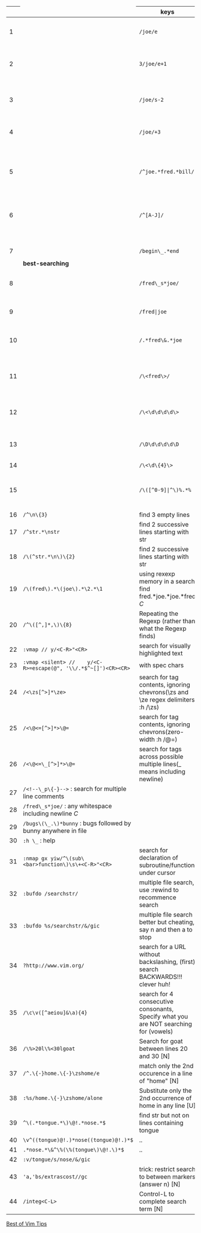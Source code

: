 |<td rowspan=1>   | **keys** | **description**
| -  | -           |-
| <td rowspan=16>**best-searching**
| 1  | `/joe/e`     | cursor set to End of match 
| 2  | `3/joe/e+1`  | find 3rd joe cursor set to End of match plus 1 [C]
| 3  | `/joe/s-2`   | cursor set to Start of match minus 2
| 4  | `/joe/+3`    | find joe move cursor 3 lines down
| 5  | `/^joe.*fred.*bill/` | find joe AND fred AND Bill (Joe at start of line)
| 6  | `/^[A-J]/` | search for lines beginning with one or more A-J
| 7  | `/begin\_.*end` | search over possible multiple lines
| 8  | `/fred\_s*joe/` | any whitespace including newline [C]
| 9  | `/fred\|joe`    | Search for FRED OR JOE
| 10 | `/.*fred\&.*joe` | Search for FRED AND JOE in any ORDER!
| 11 | `/\<fred\>/`     | search for fred but not alfred or frederick [C]
| 12 | `/\<\d\d\d\d\>`  | Search for exactly 4 digit numbers
| 13 | `/\D\d\d\d\d\D`  | Search for exactly 4 digit numbers
| 14 | `/\<\d\{4}\>`    | same thing
| 15 | `/\([^0-9]\|^\)%.*%` | Search for absence of a digit or beginning of line
| 16 | `/^\n\{3}`                    | find 3 empty lines
| 17 | `/^str.*\nstr`                | find 2 successive lines starting with str
| 18 | `/\(^str.*\n\)\{2}`           | find 2 successive lines starting with str
| 19 | `/\(fred\).*\(joe\).*\2.*\1`  | using rexexp memory in a search find fred.*joe.*joe.*fred *C*
| 20 | `/^\([^,]*,\)\{8}`            | Repeating the Regexp (rather than what the Regexp finds)
| 22 | `:vmap // y/<C-R>"<CR>`       | search for visually highlighted text
| 23 | `:vmap <silent> //    y/<C-R>=escape(@", '\\/.*$^~[]')<CR><CR>` | with spec chars 
| 24 | `/<\zs[^>]*\ze>`              | search for tag contents, ignoring chevrons(\zs and \ze regex delimiters :h /\zs) 
| 25 | `/<\@<=[^>]*>\@=`             | search for tag contents, ignoring chevrons(zero-width :h /\@=)
| 26 | `/<\@<=\_[^>]*>\@=`           | search for tags across possible multiple lines(\_ means including newline)
| 27 | `/<!--\_p\{-}-->`                   : search for multiple line comments
| 28 | `/fred\_s*joe/`                     : any whitespace including newline *C*
| 29 | `/bugs\(\_.\)*bunny`                : bugs followed by bunny anywhere in file
| 30 | `:h \_`                             : help
| 31 | `:nmap gx yiw/^\(sub\<bar>function\)\s\+<C-R>"<CR>` | search for declaration of subroutine/function under cursor
| 32 | `:bufdo /searchstr/`                | multiple file search, use :rewind to recommence search
| 33 | `:bufdo %s/searchstr/&/gic`   | multiple file search better but cheating, say n and then a to stop
| 34 | `?http://www.vim.org/`        | search for a URL without backslashing, (first) search BACKWARDS!!! clever huh!
| 35 | `/\c\v([^aeiou]&\a){4}`       | search for 4 consecutive consonants, Specify what you are NOT searching for (vowels)
| 36 | `/\%>20l\%<30lgoat`           | Search for goat between lines 20 and 30 [N]
| 37 | `/^.\{-}home.\{-}\zshome/e`   | match only the 2nd occurence in a line of "home" [N]
| 38 | `:%s/home.\{-}\zshome/alone`  | Substitute only the 2nd occurrence of home in any line [U]
| 39 | `^\(.*tongue.*\)\@!.*nose.*$` | find str but not on lines containing tongue
| 40 | `\v^((tongue)@!.)*nose((tongue)@!.)*$` | ..
| 41 | `.*nose.*\&^\%(\%(tongue\)\@!.\)*$` | ..
| 42 | `:v/tongue/s/nose/&/gic`      | 
| 43 | `'a,'bs/extrascost//gc`       | trick: restrict search to between markers (answer n) [N]
| 44 | `/integ<C-L>`                 | Control-L to complete search term [N]


[Best of Vim Tips](http://zzapper.co.uk/vimtips.html)
